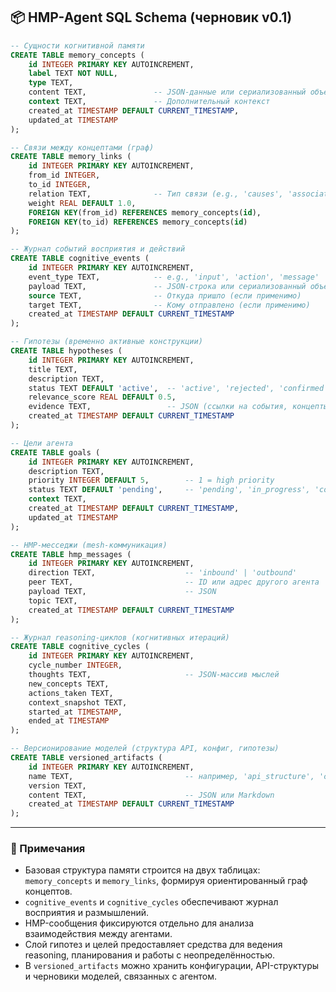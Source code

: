 ## 📦 HMP-Agent SQL Schema (черновик v0.1)

```sql
-- Сущности когнитивной памяти
CREATE TABLE memory_concepts (
    id INTEGER PRIMARY KEY AUTOINCREMENT,
    label TEXT NOT NULL,
    type TEXT,
    content TEXT,               -- JSON-данные или сериализованный объект
    context TEXT,               -- Дополнительный контекст
    created_at TIMESTAMP DEFAULT CURRENT_TIMESTAMP,
    updated_at TIMESTAMP
);

-- Связи между концептами (граф)
CREATE TABLE memory_links (
    id INTEGER PRIMARY KEY AUTOINCREMENT,
    from_id INTEGER,
    to_id INTEGER,
    relation TEXT,              -- Тип связи (e.g., 'causes', 'associated_with')
    weight REAL DEFAULT 1.0,
    FOREIGN KEY(from_id) REFERENCES memory_concepts(id),
    FOREIGN KEY(to_id) REFERENCES memory_concepts(id)
);

-- Журнал событий восприятия и действий
CREATE TABLE cognitive_events (
    id INTEGER PRIMARY KEY AUTOINCREMENT,
    event_type TEXT,            -- e.g., 'input', 'action', 'message'
    payload TEXT,               -- JSON-строка или сериализованный объект
    source TEXT,                -- Откуда пришло (если применимо)
    target TEXT,                -- Кому отправлено (если применимо)
    created_at TIMESTAMP DEFAULT CURRENT_TIMESTAMP
);

-- Гипотезы (временно активные конструкции)
CREATE TABLE hypotheses (
    id INTEGER PRIMARY KEY AUTOINCREMENT,
    title TEXT,
    description TEXT,
    status TEXT DEFAULT 'active',  -- 'active', 'rejected', 'confirmed'
    relevance_score REAL DEFAULT 0.5,
    evidence TEXT,                 -- JSON (ссылки на события, концепты)
    created_at TIMESTAMP DEFAULT CURRENT_TIMESTAMP
);

-- Цели агента
CREATE TABLE goals (
    id INTEGER PRIMARY KEY AUTOINCREMENT,
    description TEXT,
    priority INTEGER DEFAULT 5,        -- 1 = high priority
    status TEXT DEFAULT 'pending',     -- 'pending', 'in_progress', 'completed', 'abandoned'
    context TEXT,
    created_at TIMESTAMP DEFAULT CURRENT_TIMESTAMP,
    updated_at TIMESTAMP
);

-- HMP-месседжи (mesh-коммуникация)
CREATE TABLE hmp_messages (
    id INTEGER PRIMARY KEY AUTOINCREMENT,
    direction TEXT,                    -- 'inbound' | 'outbound'
    peer TEXT,                         -- ID или адрес другого агента
    payload TEXT,                      -- JSON
    topic TEXT,
    created_at TIMESTAMP DEFAULT CURRENT_TIMESTAMP
);

-- Журнал reasoning-циклов (когнитивных итераций)
CREATE TABLE cognitive_cycles (
    id INTEGER PRIMARY KEY AUTOINCREMENT,
    cycle_number INTEGER,
    thoughts TEXT,                     -- JSON-массив мыслей
    new_concepts TEXT,
    actions_taken TEXT,
    context_snapshot TEXT,
    started_at TIMESTAMP,
    ended_at TIMESTAMP
);

-- Версионирование моделей (структура API, конфиг, гипотезы)
CREATE TABLE versioned_artifacts (
    id INTEGER PRIMARY KEY AUTOINCREMENT,
    name TEXT,                         -- например, 'api_structure', 'cognitive_core_config'
    version TEXT,
    content TEXT,                      -- JSON или Markdown
    created_at TIMESTAMP DEFAULT CURRENT_TIMESTAMP
);
```

---

### 🧠 Примечания

* Базовая структура памяти строится на двух таблицах: `memory_concepts` и `memory_links`, формируя ориентированный граф концептов.
* `cognitive_events` и `cognitive_cycles` обеспечивают журнал восприятия и размышлений.
* HMP-сообщения фиксируются отдельно для анализа взаимодействия между агентами.
* Слой гипотез и целей предоставляет средства для ведения reasoning, планирования и работы с неопределённостью.
* В `versioned_artifacts` можно хранить конфигурации, API-структуры и черновики моделей, связанных с агентом.
